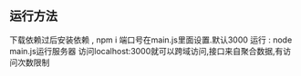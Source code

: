 ## 运行方法

下载依赖过后安装依赖 , npm i
端口号在main.js里面设置.默认3000
运行 : node main.js运行服务器
访问localhost:3000就可以跨域访问,接口来自聚合数据,有访问次数限制
